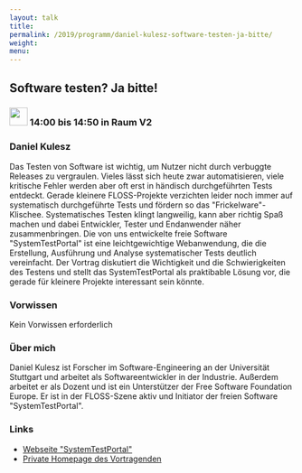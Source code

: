 ```yaml
---
layout: talk
title:
permalink: /2019/programm/daniel-kulesz-software-testen-ja-bitte/
weight:
menu:
---
```

## Software testen? Ja bitte!

### <img height = "32" src="../../../images/talk.svg"> 14:00 bis 14:50 in Raum V2

### Daniel Kulesz

Das Testen von Software ist wichtig, um Nutzer nicht durch verbuggte Releases zu vergraulen. Vieles  lässt sich heute zwar automatisieren, viele kritische Fehler werden aber oft erst in händisch durchgeführten Tests entdeckt. Gerade kleinere FLOSS-Projekte verzichten leider noch immer auf systematisch durchgeführte Tests und fördern so das "Frickelware"-Klischee.  Systematisches Testen klingt langweilig, kann aber richtig Spaß machen und dabei Entwickler, Tester und Endanwender näher zusammenbringen. Die von uns entwickelte freie Software "SystemTestPortal" ist eine leichtgewichtige Webanwendung, die die Erstellung, Ausführung und Analyse systematischer Tests deutlich vereinfacht.  Der Vortrag diskutiert die Wichtigkeit und die Schwierigkeiten des Testens und stellt das SystemTestPortal als praktibable Lösung vor, die gerade für kleinere Projekte interessant sein könnte. 

### Vorwissen

Kein Vorwissen erforderlich

### Über mich

Daniel Kulesz ist Forscher im Software-Engineering an der Universität Stuttgart und arbeitet als Softwareentwickler in der Industrie. Außerdem arbeitet er als Dozent und ist ein Unterstützer der Free Software Foundation Europe. Er ist in der FLOSS-Szene aktiv und Initiator der freien Software "SystemTestPortal".

### Links

- <a href="http://www.systemtestportal.org" target="_blank">Webseite "SystemTestPortal"</a>
- <a href="https://www.kulesz.me" target="_blank">Private Homepage des Vortragenden</a>